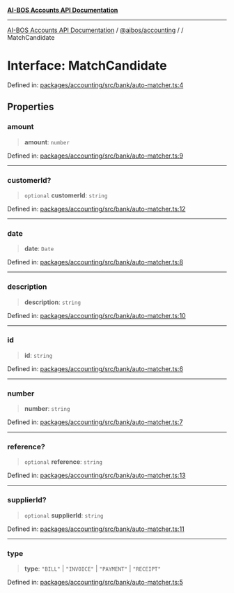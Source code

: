 [**AI-BOS Accounts API Documentation**](../../../README.md)

***

[AI-BOS Accounts API Documentation](../../../README.md) / [@aibos/accounting](../README.md) / [](../README.md) / MatchCandidate

# Interface: MatchCandidate

Defined in: [packages/accounting/src/bank/auto-matcher.ts:4](https://github.com/pohlai88/accounts/blob/48103fb36d28b2b9bfb33472b6de2f719773cde9/packages/accounting/src/bank/auto-matcher.ts#L4)

## Properties

### amount

> **amount**: `number`

Defined in: [packages/accounting/src/bank/auto-matcher.ts:9](https://github.com/pohlai88/accounts/blob/48103fb36d28b2b9bfb33472b6de2f719773cde9/packages/accounting/src/bank/auto-matcher.ts#L9)

***

### customerId?

> `optional` **customerId**: `string`

Defined in: [packages/accounting/src/bank/auto-matcher.ts:12](https://github.com/pohlai88/accounts/blob/48103fb36d28b2b9bfb33472b6de2f719773cde9/packages/accounting/src/bank/auto-matcher.ts#L12)

***

### date

> **date**: `Date`

Defined in: [packages/accounting/src/bank/auto-matcher.ts:8](https://github.com/pohlai88/accounts/blob/48103fb36d28b2b9bfb33472b6de2f719773cde9/packages/accounting/src/bank/auto-matcher.ts#L8)

***

### description

> **description**: `string`

Defined in: [packages/accounting/src/bank/auto-matcher.ts:10](https://github.com/pohlai88/accounts/blob/48103fb36d28b2b9bfb33472b6de2f719773cde9/packages/accounting/src/bank/auto-matcher.ts#L10)

***

### id

> **id**: `string`

Defined in: [packages/accounting/src/bank/auto-matcher.ts:6](https://github.com/pohlai88/accounts/blob/48103fb36d28b2b9bfb33472b6de2f719773cde9/packages/accounting/src/bank/auto-matcher.ts#L6)

***

### number

> **number**: `string`

Defined in: [packages/accounting/src/bank/auto-matcher.ts:7](https://github.com/pohlai88/accounts/blob/48103fb36d28b2b9bfb33472b6de2f719773cde9/packages/accounting/src/bank/auto-matcher.ts#L7)

***

### reference?

> `optional` **reference**: `string`

Defined in: [packages/accounting/src/bank/auto-matcher.ts:13](https://github.com/pohlai88/accounts/blob/48103fb36d28b2b9bfb33472b6de2f719773cde9/packages/accounting/src/bank/auto-matcher.ts#L13)

***

### supplierId?

> `optional` **supplierId**: `string`

Defined in: [packages/accounting/src/bank/auto-matcher.ts:11](https://github.com/pohlai88/accounts/blob/48103fb36d28b2b9bfb33472b6de2f719773cde9/packages/accounting/src/bank/auto-matcher.ts#L11)

***

### type

> **type**: `"BILL"` \| `"INVOICE"` \| `"PAYMENT"` \| `"RECEIPT"`

Defined in: [packages/accounting/src/bank/auto-matcher.ts:5](https://github.com/pohlai88/accounts/blob/48103fb36d28b2b9bfb33472b6de2f719773cde9/packages/accounting/src/bank/auto-matcher.ts#L5)
